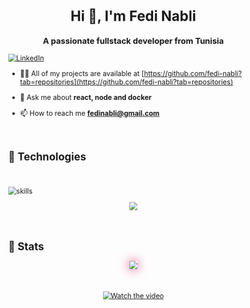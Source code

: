 <h1 align="center">Hi 👋, I'm Fedi Nabli</h1>
<h3 align="center">A passionate fullstack developer from Tunisia</h3>

[![LinkedIn](https://img.shields.io/badge/LinkedIn-%230077B5.svg?&style=flat-square&logo=linkedin&logoColor=white)](https://linkedin.com/in/fedi-nabli)

- 👨‍💻 All of my projects are available at [https://github.com/fedi-nabli?tab=repositories](https://github.com/fedi-nabli?tab=repositories)

- 💬 Ask me about **react, node and docker**

- 📫 How to reach me **fedinabli@gmail.com**

</br>

## 🔧 Technologies

</br>

![skills](https://skillicons.dev/icons?i=html,css,js,ts,react,vue,angular,nextjs,redux,electron,materialui,tailwind,nodejs,express,nestjs,mysql,postgres,linux,bash,git,nginx,redis,mongo,firebase,unity,unrealengine,c,cpp,cs,vscode,java,python,kotlin,swift,flutter,visualstudio,tensorflow,raspberrypi,flask,django,spring,vim,vite,figma,ableton&theme=dark&perline=15)

<p align="center">
  <a href="https://skillicons.dev">
    <img src="https://skillicons.dev/icons?i=react,redux,tailwind,nodejs,express,linux,bash,git,mongo,c,cpp,vscode,python,tensorflow,raspberrypi&theme=light&perline=15" />
  </a>
</p>
</br>

## 🔧 Stats

<p align="center" >  
  <a href="https://github.com/anuraghazra/github-readme-stats" target="_blank" rel="noopener noreferrer"> 
<img  src="https://github-readme-stats.vercel.app/api?username=fedi-nabli&&show_icons=true&theme=radical&locale=en&count_private=true&hide=stars,prs" style="box-shadow: 0 0 20px 0 #d83b7d;"/>
  </a>
  </p>
</br>

<div align="center">

[![Watch the video](https://i.pinimg.com/originals/d1/53/f0/d153f06b1496b168f2386b4e8290497d.gif)](https://youtu.be/skiNUaOS3mg)

</div>
